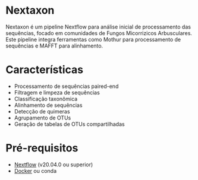 # Nextaxon
Nextaxon é um pipeline Nextflow para análise inicial de processamento das sequências, focado em comunidades de Fungos Micorrizicos Arbusculares. 
  Este pipeline integra ferramentas como Mothur para processamento de sequências e MAFFT para alinhamento.

# Características

- Processamento de sequências paired-end
- Filtragem e limpeza de sequências
- Classificação taxonômica
- Alinhamento de sequências
- Detecção de quimeras
- Agrupamento de OTUs
- Geração de tabelas de OTUs compartilhadas

# Pré-requisitos

- [Nextflow](https://www.nextflow.io/) (v20.04.0 ou superior)
- [Docker](https://www.docker.com/) ou conda 
